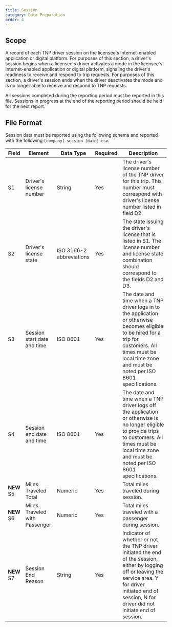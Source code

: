 ```yaml
---
title: Session
category: Data Preparation
order: 4
---
```


## Scope

A record of each TNP driver session on the licensee's Internet-enabled application or digital platform. For purposes of this section, a driver's session begins
when a licensee's driver activates a mode in the licensee's Internet-enabled application or digital platform, signaling the driver's readiness to receive and respond to trip requests. For purposes of this section, a driver's session ends when the driver deactivates the mode and is no longer able to receive and respond to TNP requests.

All sessions completed during the reporting period must be reported in this file.  Sessions in progress at the end of the reporting period should be held for the next report.

## File Format

Session data must be reported using the following schema and reported with the following `[company]-session-[date].csv`.

| Field | Element                     | Data Type                | Required | Description                                                                                                                                                                                                           | 
|-------|-----------------------------|--------------------------|----------|-----------------------------------------------------------------------------------------------------------------------------------------------------------------------------------------------------------------------| 
| S1    | Driver's license number     | String                   | Yes      | The driver's license number of the TNP driver for this trip. This number must correspond with driver's license number listed in field D2.                                                                                 | 
| S2    | Driver's license state        | ISO 3166-2 abbreviations            | Yes      | The state issuing the driver's license that is listed in S1. The license number and license state combination should correspond to the fields D2 and D3.                                                             | 
| S3    | Session start date and time | ISO 8601                 | Yes      | The date and time when a TNP driver logs in to the application or otherwise becomes eligible to be hired for a trip for customers. All times must be local time zone and must be noted per ISO 8601 specifications.       | 
| S4    | Session end date and time   | ISO 8601                 | Yes      | The date and time when a TNP driver logs off the application or otherwise is no longer eligible to provide trips to customers. All times must be local time zone and must be noted per ISO 8601 specifications. | 
| **NEW** S5    | Miles Traveled Total   	  | Numeric                  | Yes      | Total miles traveled during session. |
| **NEW** S6    | Miles Traveled with Passenger  | Numeric                  | Yes      | Total miles traveled with a passenger during session. | 
| **NEW** S7    | Session End Reason   		  | String                  | Yes      | Indicator of whether or not the TNP driver initiated the end of the session, either by logging off or leaving the service area. Y for driver initiated end of session, N for driver did not initiate end of session. | 